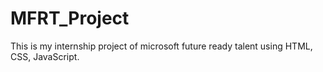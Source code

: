 # MFRT_Project
This is my internship project of microsoft future ready talent using HTML, CSS, JavaScript.
